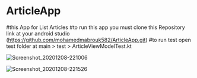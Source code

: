 # ArticleApp
#this App for List Articles 
#to run this app you must clone this Repository link at your android studio (https://github.com/mohamedmabrouk582/ArticleApp.git)
#to run test open test folder at main > test > ArticleViewModelTest.kt 



![Screenshot_20201208-221006](https://user-images.githubusercontent.com/22790640/101536447-af17f480-39a2-11eb-921b-197377013bb6.png)

![Screenshot_20201208-221526](https://user-images.githubusercontent.com/22790640/101536658-f69e8080-39a2-11eb-9b3d-609d33550b8e.png)
